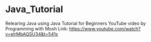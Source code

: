 # Java_Tutorial

Relearing Java using Java Tutorial for Beginners YouTube video by Programming with Mosh
Link: https://www.youtube.com/watch?v=eIrMbAQSU34&t=541s
